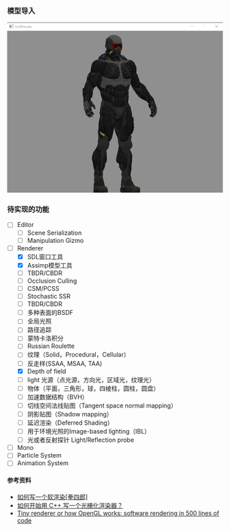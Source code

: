 ### 模型导入
![image](SoftRenderer/Screenshots/Result.png)
### 待实现的功能
- [ ] Editor
    - [ ] Scene Serialization
    - [ ] Manipulation Gizmo

- [ ] Renderer
    - [x] SDL窗口工具
    - [x] Assimp模型工具
    - [ ] TBDR/CBDR
    - [ ] Occlusion Culling
    - [ ] CSM/PCSS
    - [ ] Stochastic SSR
    - [ ] TBDR/CBDR
    - [ ] 多种表面的BSDF
    - [ ] 全局光照
    - [ ] 路径追踪
    - [ ] 蒙特卡洛积分
    - [ ] Russian Roulette
    - [ ] 纹理（Solid，Procedural，Cellular）
    - [ ] 反走样(SSAA, MSAA, TAA)
    - [x] Depth of field
    - [ ] light 光源（点光源，方向光，区域光，纹理光）
    - [ ] 物体（平面，三角形，球，四棱柱，圆柱，圆盘）
    - [ ] 加速数据结构（BVH）
    - [ ] 切线空间法线贴图（Tangent space normal mapping）
    - [ ] 阴影贴图（Shadow mapping）
    - [ ] 延迟渲染（Deferred Shading）
    - [ ] 用于环境光照的Image-based lighting（IBL）
    - [ ] 光或者反射探针 Light/Reflection probe
- [ ] Mono
- [ ] Particle System
- [ ] Animation System

#### 参考资料
- [如何写一个软渲染[拳四郎]](https://zhuanlan.zhihu.com/p/42725758)
- [如何开始用 C++ 写一个光栅化渲染器？](https://www.zhihu.com/question/24786878/answer/127484388) 
- [Tiny renderer or how OpenGL works: software rendering in 500 lines of code](https://github.com/ssloy/tinyrenderer/wiki)